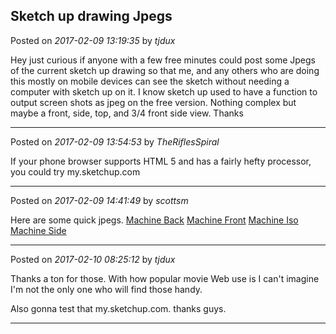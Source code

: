 ## Sketch up drawing Jpegs
Posted on *2017-02-09 13:19:35* by *tjdux*

Hey just curious if anyone with a few free minutes could post some Jpegs of the current sketch up drawing so that me, and any others who are doing this mostly on mobile devices can see the sketch without needing a computer with sketch up on it.  I know sketch up used to have a function to output screen shots as jpeg on the free version.   Nothing complex but maybe a front, side, top, and 3/4 front side view.   Thanks

---

Posted on *2017-02-09 13:54:53* by *TheRiflesSpiral*

If your phone browser supports HTML 5 and has a fairly hefty processor, you could try my.sketchup.com

---

Posted on *2017-02-09 14:41:49* by *scottsm*

Here are some quick jpegs.
 [Machine Back](//muut.com/u/maslowcnc/s3/:maslowcnc:VrwE:machineback.jpg.jpg) [Machine Front](//muut.com/u/maslowcnc/s3/:maslowcnc:yd7N:machinefront.jpg.jpg) [Machine Iso](//muut.com/u/maslowcnc/s3/:maslowcnc:iLYR:machineiso.jpg.jpg) [Machine Side](//muut.com/u/maslowcnc/s3/:maslowcnc:R7HS:machineside.jpg.jpg)

---

Posted on *2017-02-10 08:25:12* by *tjdux*

Thanks a ton for those.  With how popular movie Web use is I can't imagine I'm not the only one who will find those handy.  

Also gonna test that my.sketchup.com. thanks guys.

---

